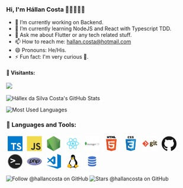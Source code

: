<!-- 
   Welcome message
-->
### Hi, I'm Hállan Costa 👋🏽👨🏽‍💻

<!-- 
   About me
-->
- 🔭 I’m currently working on Backend.
- 🌱 I’m currently learning NodeJS and React with Typescript TDD.
- 💬 Ask me about Flutter or any tech related stuff.
- 📫 How to reach me: hallan.costa@hotmail.com
- 😄 Pronouns: He/His.
- ⚡ Fun fact: I'm very curious 🤭.

<!-- 
   Profile visit count
-->
#### 🚀 Visitants:
<img src="https://komarev.com/ghpvc/?username=hallancosta&color=blue&flat=style" width="130px" />

<!-- 
   GitHub Stats User
-->
<!-- <img src="https://github-readme-stats.vercel.app/api?username=hallancosta&show_icons=true&bg_color=2E3440&text_color=f1f1f1&title_color=fff" /> -->
![Hállex da Silva Costa's GitHub Stats](https://github-readme-stats.vercel.app/api?username=hallancosta&show_icons=true&bg_color=2E3440&text_color=ffff&title_color=fff)

<!-- 
   GitHub Readme Stats Top Langs
-->
<!-- <image src="https://github-readme-stats.vercel.app/api/top-langs/?username=HallanCosta&layout=compact&exclude_repo=arborizatuba&bg_color=2E3440&text_color=fff&title_color=fff" /> -->
![Most Used Languages](https://github-readme-stats.vercel.app/api/top-langs/?username=HallanCosta&layout=compact&exclude_repo=arborizatuba&bg_color=2E3440&text_color=fff&title_color=fff)

<!-- 
   Languages and Tools
-->
### 🧰 Languages and Tools:
<p align="left">
  <img src="https://raw.githubusercontent.com/github/explore/80688e429a7d4ef2fca1e82350fe8e3517d3494d/topics/typescript/typescript.png" alt="Typescript" height="40" style="vertical-align:top; margin:4px">
  <img src="https://raw.githubusercontent.com/github/explore/80688e429a7d4ef2fca1e82350fe8e3517d3494d/topics/javascript/javascript.png" alt="Javascript" height="40" style="vertical-align:top; margin:4px">
  <img src="https://raw.githubusercontent.com/github/explore/80688e429a7d4ef2fca1e82350fe8e3517d3494d/topics/nodejs/nodejs.png" alt="Node JS" height="40" style="vertical-align:top; margin:4px">
  <img src="https://raw.githubusercontent.com/github/explore/80688e429a7d4ef2fca1e82350fe8e3517d3494d/topics/react-native/react-native.png" alt="React Native" height="40" style="vertical-align:top; margin:4px">
  <img src="https://raw.githubusercontent.com/github/explore/80688e429a7d4ef2fca1e82350fe8e3517d3494d/topics/mongodb/mongodb.png" alt="Mongo DB" height="40" style="vertical-align:top; margin:4px">  
  <img src="https://raw.githubusercontent.com/github/explore/80688e429a7d4ef2fca1e82350fe8e3517d3494d/topics/html/html.png" alt="HTML" height="40" style="vertical-align:top; margin:4px">
  <img src="https://raw.githubusercontent.com/github/explore/80688e429a7d4ef2fca1e82350fe8e3517d3494d/topics/css/css.png" alt="CSS" height="40" style="vertical-align:top; margin:4px">
  <img src="https://raw.githubusercontent.com/github/explore/80688e429a7d4ef2fca1e82350fe8e3517d3494d/topics/git/git.png" alt="Git" height="40" style="vertical-align:top; margin:4px">
  <img src="https://raw.githubusercontent.com/github/explore/78df643247d429f6cc873026c0622819ad797942/topics/github/github.png" alt="Github" height="40" style="vertical-align:top; margin:4px">
  <img src="https://raw.githubusercontent.com/github/explore/80688e429a7d4ef2fca1e82350fe8e3517d3494d/topics/terminal/terminal.png" alt="Terminal" height="40" style="vertical-align:top; margin:4px">
  <img src="https://raw.githubusercontent.com/github/explore/80688e429a7d4ef2fca1e82350fe8e3517d3494d/topics/php/php.png" alt="PHP" height="40" style="vertical-align:top; margin:4px">
  <img src="https://raw.githubusercontent.com/github/explore/80688e429a7d4ef2fca1e82350fe8e3517d3494d/topics/visual-studio-code/visual-studio-code.png" alt="Visual Studio Code" height="40" style="vertical-align:top; margin:4px">
  <img src="https://raw.githubusercontent.com/github/explore/80688e429a7d4ef2fca1e82350fe8e3517d3494d/topics/linux/linux.png" alt="Linux" height="40" style="vertical-align:top; margin:4px">
  <img src="https://raw.githubusercontent.com/github/explore/80688e429a7d4ef2fca1e82350fe8e3517d3494d/topics/sql/sql.png" alt="SQLite" height="40" style="vertical-align:top; margin:4px">
</p>

<!-- 
  Github buttons
-->
![Follow @hallancosta on GitHub](https://img.shields.io/github/followers/hallancosta?color=555&label=Follow%20%40hallancosta%20on%20GitHub&logo=github&logoColor=f9f9f9&style=for-the-badge)
![Stars @hallancosta on GitHub](https://img.shields.io/github/stars/hallancosta?color=555&label=STARS%20%40hallancosta%20on%20GitHub&logo=github&logoColor=f9f9f9&style=for-the-badge)
